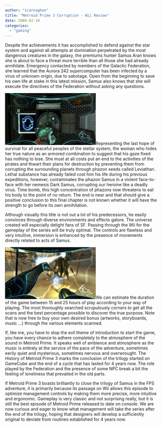 ```yaml
---
author: "icarnaghan"
title: "Metroid Prime 3 Corruption - Wii Review"
date: 2009-02-10
categories: 
  - "gaming"
---
```


Despite the achievements it has accomplished to defend against the star system and against all attempts at domination perpetrated by the most dangerous creatures in the galaxy, the premiums hunter Samus Aran knows she is about to face a threat more terrible than all those she had already annihilate. Emergency contacted by members of the Galactic Federation, she learned that the Aurora 242 supercomputer has been infected by a virus of unknown origin, due to sabotage. Open from the beginning to save his own life at stake in this latest mission, Samus also knows that she will execute the directives of the Federation without asking any questions.

![metroid.1](images/metroid.1-300x171.jpg)Representing the last hope of survival for all peaceful peoples of the stellar system, the woman who hides her true nature as an armored combination to suggest that his gaze fixed has nothing to lose. She must at all costs put an end to the activities of the pirates and thwart their plans for destruction by preventing them from corrupting the surrounding planets through phazon seeds called Leviathan. Lethal substance has already failed cost him his life during his previous expeditions, however, contaminates the phazon Samus in a violent face-to-face with her nemesis Dark Samus, corrupting our heroine like a deadly virus. Time bomb, this high concentration of phazons now threatens to eat his body to the point of no return. The end is near and that should give a positive conclusion to this final chapter is not known whether it will have the strength to go before its own annihilation.

Although visually this title is not out a lot of his predecessors, he easily convinces through diverse environments and effects galore. The universe created will especially delight fans of SF. Passing through the Wii for the gameplay of the series will be truly optimal. The controls are flawless and very intuitive, immersion is enhanced by the presence of movements directly related to acts of Samus.

![metroid.2](images/metroid.2-300x171.jpg)We can estimate the duration of the game between 15 and 25 hours of play according to your way of playing. The most thoroughly searched scrupulously corners to get all the scans and the best percentage possible to discover the true purpose. Note that is now free to buy your own desired bonus (artworks, storyboards, music ...) through the various elements scanned.

If, like me, you have to stop the evil theme of introduction to start the game, you have every chance to adhere completely to the atmosphere of the sound in Metroid Prime. It speaks well of ambience and atmosphere as the music is entirely at the service of the pace of the adventure, sometimes eerily quiet and mysterious, sometimes nervous and overwrought. The History of Metroid Prime 3 marks the conclusion of the trilogy started on GameCube and the end of a cycle that has lasted for 4 years now. The role played by the Federation and the presence of some NPC break a bit the feeling of loneliness that prevailed in the old parts.

If Metroid Prime 3 boasts brilliantly to close the trilogy of Samus in the FPS adventure, it is primarily because its passage on Wii allows this episode to optimize management controls by making them more precise, more intuitive and ergonomic. Gameplay is very classic and not surprising really, but it is still the best episode of Metroid Prime released to date on console. We are now curious and eager to know what management will take the series after the end of the trilogy, hoping that designers will develop a sufficiently original to deviate from routines established for 4 years now.
